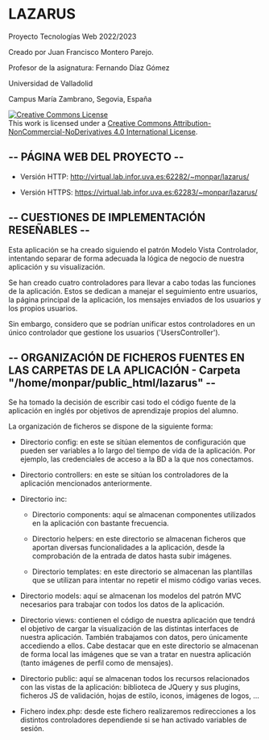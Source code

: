 # LAZARUS

  Proyecto Tecnologías Web 2022/2023           
                                               
  Creado por Juan Francisco Montero Parejo.

  Profesor de la asignatura: Fernando Díaz Gómez    
                                               
  Universidad de Valladolid                   

  Campus María Zambrano, Segovia, España

  <a rel="license" href="http://creativecommons.org/licenses/by-nc-nd/4.0/"><img alt="Creative Commons License" style="border-width:0" src="https://i.creativecommons.org/l/by-nc-nd/4.0/88x31.png" /></a><br />This work is licensed under a <a rel="license" href="http://creativecommons.org/licenses/by-nc-nd/4.0/">Creative Commons Attribution-NonCommercial-NoDerivatives 4.0 International License</a>.


-- PÁGINA WEB DEL PROYECTO --
-----------------------------
  - Versión HTTP:  http://virtual.lab.infor.uva.es:62282/~monpar/lazarus/
  
  - Versión HTTPS: https://virtual.lab.infor.uva.es:62283/~monpar/lazarus/


-- CUESTIONES DE IMPLEMENTACIÓN RESEÑABLES --
---------------------------------------------

  Esta aplicación se ha creado siguiendo el patrón Modelo Vista Controlador, intentando separar de forma adecuada la lógica de negocio de nuestra aplicación y su visualización.

  Se han creado cuatro controladores para llevar a cabo todas las funciones de la aplicación. Estos se dedican a manejar el seguimiento entre usuarios, la página principal de la aplicación, los mensajes enviados de los usuarios y los propios usuarios.

  Sin embargo, considero que se podrían unificar estos controladores en un único controlador que gestione los usuarios ('UsersController').


-- ORGANIZACIÓN DE FICHEROS FUENTES EN LAS CARPETAS DE LA APLICACIÓN - Carpeta "/home/monpar/public_html/lazarus" --
--------------------------------------------------------------------------------------------------------------------

  Se ha tomado la decisión de escribir casi todo el código fuente de la aplicación en inglés por objetivos de aprendizaje propios del alumno.

  La organización de ficheros se dispone de la siguiente forma:

  - Directorio config: en este se sitúan elementos de configuración que pueden ser variables a lo largo del tiempo de vida de la aplicación. Por ejemplo, las credenciales de acceso a la BD a la que nos conectamos.

  - Directorio controllers: en este se sitúan los controladores de la aplicación mencionados anteriormente.

  - Directorio inc:

      - Directorio components: aquí se almacenan componentes utilizados en la aplicación con bastante frecuencia.

      - Directorio helpers:    en este directorio se almacenan ficheros que aportan diversas funcionalidades a la aplicación, desde la comprobación de la entrada de datos hasta subir imágenes.
      
      - Directorio templates:  en este directorio se almacenan las plantillas que se utilizan para intentar no repetir el mismo código varias veces.

  - Directorio models: aquí se almacenan los modelos del patrón MVC necesarios para trabajar con todos los datos de la aplicación.

  - Directorio views: contienen el código de nuestra aplicación que tendrá el objetivo de cargar la visualización de las distintas interfaces de nuestra aplicación. También trabajamos con datos, pero únicamente accediendo a ellos. Cabe destacar que en este directorio se almacenan de forma local las imágenes que se van a tratar en nuestra aplicación (tanto imágenes de perfil como de mensajes).

  - Directorio public: aquí se almacenan todos los recursos relacionados con las vistas de la aplicación: biblioteca de JQuery y sus plugins, ficheros JS de validación, hojas de estilo, iconos, imágenes de logos, ...

  - Fichero index.php: desde este fichero realizaremos redirecciones a los distintos controladores dependiende si se han activado variables de sesión.

